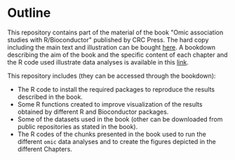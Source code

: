 # Outline
This repository contains part of the material of the book "Omic association studies with R/Bioconductor" published by CRC Press. The 
hard copy including the main text and illustration can be bought [here](https://www.crcpress.com/Omic-Association-Studies-with-R-and-Bioconductor/Gonzalez-Caceres/p/book/9781138340565).
A bookdown describing the aim of the book and the specific content of each chapter and the R code used illustrate data analyses is
available in this [link]().

This repository includes (they can be accessed through the bookdown): 

- The R code to install the required packages to reproduce the results described in the book.
- Some R functions created to improve visualization of the results obtained by different R and Bioconductor packages.
- Some of the datasets used in the book (other can be downloaded from public repositories as stated in the book).
- The R codes of the chunks presented in the book used to run the different `omic` data analyses and to create the figures
depicted in the different Chapters.


